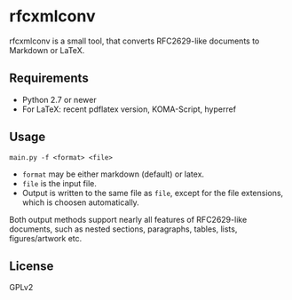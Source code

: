 # rfcxmlconv

rfcxmlconv is a small tool, that converts RFC2629-like documents to Markdown or LaTeX.

## Requirements

- Python 2.7 or newer
- For LaTeX: recent pdflatex version, KOMA-Script, hyperref

## Usage

`main.py -f <format> <file>`

- `format` may be either markdown (default) or latex.
- `file` is the input file.
- Output is written to the same file as `file`, except for the file extensions, which is choosen automatically.

Both output methods support nearly all features of RFC2629-like documents, such as nested sections, paragraphs, tables, lists, figures/artwork etc.

## License

GPLv2